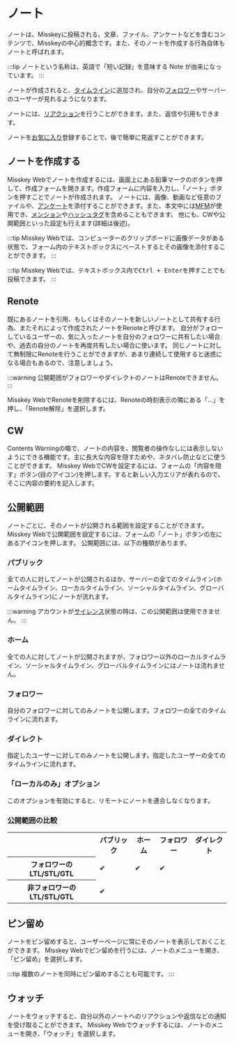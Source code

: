# ノート

ノートは、Misskeyに投稿される、文章、ファイル、アンケートなどを含むコンテンツで、Misskeyの中心的概念です。また、そのノートを作成する行為自体もノートと呼ばれます。

:::tip
ノートという名称は、英語で「短い記録」を意味する Note が由来になっています。
:::

ノートが作成されると、[タイムライン](./timeline)に追加され、自分の[フォロワー](./follow)やサーバーのユーザーが見れるようになります。

ノートには、[リアクション](./reaction)を行うことができます。また、返信や引用もできます。

ノートを[お気に入り](./favorite)登録することで、後で簡単に見返すことができます。

## ノートを作成する

Misskey Webでノートを作成するには、画面上にある鉛筆マークのボタンを押して、作成フォームを開きます。作成フォームに内容を入力し、「ノート」ボタンを押すことでノートが作成されます。
ノートには、画像、動画など任意のファイルや、[アンケート](./poll)を添付することができます。また、本文中には[MFM](./mfm)が使用でき、[メンション](./mention)や[ハッシュタグ](./hashtag)を含めることもできます。
他にも、CWや公開範囲といった設定も行えます(詳細は後述)。

:::tip
Misskey Webでは、コンピューターのクリップボードに画像データがある状態で、フォーム内のテキストボックスにペーストするとその画像を添付することができます。
:::

:::tip
Misskey Webでは、テキストボックス内で<kbd class="key">Ctrl + Enter</kbd>を押すことでも投稿できます。
:::

## Renote

既にあるノートを引用、もしくはそのノートを新しいノートとして共有する行為、またそれによって作成されたノートをRenoteと呼びます。
自分がフォローしているユーザーの、気に入ったノートを自分のフォロワーに共有したい場合や、過去の自分のノートを再度共有したい場合に使います。
同じノートに対して無制限にRenoteを行うことができますが、あまり連続して使用すると迷惑になる場合もあるので、注意しましょう。

:::warning
公開範囲がフォロワーやダイレクトのノートはRenoteできません。
:::

Misskey WebでRenoteを削除するには、Renoteの時刻表示の隣にある「...」を押し、「Renote解除」を選択します。

## CW

Contents Warningの略で、ノートの内容を、閲覧者の操作なしには表示しないようにできる機能です。主に長大な内容を隠すためや、ネタバレ防止などに使うことができます。
Misskey WebでCWを設定するには、フォームの「内容を隠す」ボタン(目のアイコン)を押します。すると新しい入力エリアが表れるので、そこに内容の要約を記入します。

## 公開範囲

ノートごとに、そのノートが公開される範囲を設定することができます。
Misskey Webで公開範囲を設定するには、フォームの「ノート」ボタンの左にあるアイコンを押します。
公開範囲には、以下の種類があります。

### パブリック

全ての人に対してノートが公開されるほか、サーバーの全てのタイムライン(ホームタイムライン、ローカルタイムライン、ソーシャルタイムライン、グローバルタイムライン)にノートが流れます。

:::warning
アカウントが[サイレンス](./silence)状態の時は、この公開範囲は使用できません。
:::

### ホーム

全ての人に対してノートが公開されますが、フォロワー以外のローカルタイムライン、ソーシャルタイムライン、グローバルタイムラインにはノートは流れません。

### フォロワー

自分のフォロワーに対してのみノートを公開します。フォロワーの全てのタイムラインに流れます。

### ダイレクト

指定したユーザーに対してのみノートを公開します。指定したユーザーの全てのタイムラインに流れます。

### 「ローカルのみ」オプション

このオプションを有効にすると、リモートにノートを連合しなくなります。

### 公開範囲の比較

<table>
	<tr><th></th><th>パブリック</th><th>ホーム</th><th>フォロワー</th><th>ダイレクト</th></tr>
	<tr><th>フォロワーのLTL/STL/GTL</th><td>✔</td><td>✔</td><td>✔</td><td></td></tr>
	<tr><th>非フォロワーのLTL/STL/GTL</th><td>✔</td><td></td><td></td><td></td></tr>
</table>

## ピン留め

ノートをピン留めすると、ユーザーページに常にそのノートを表示しておくことができます。
Misskey Webでピン留めを行うには、ノートのメニューを開き、「ピン留め」を選択します。

:::tip
複数のノートを同時にピン留めすることも可能です。
:::

## ウォッチ

ノートをウォッチすると、自分以外のノートへのリアクションや返信などの通知を受け取ることができます。
Misskey Webでウォッチするには、ノートのメニューを開き、「ウォッチ」を選択します。
